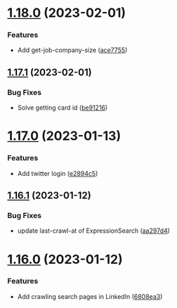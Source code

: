 # [1.18.0](https://github.com/ghorbani-mohammad/Social-Networks-Crawler/compare/v1.17.1...v1.18.0) (2023-02-01)


### Features

* Add get-job-company-size ([ace7755](https://github.com/ghorbani-mohammad/Social-Networks-Crawler/commit/ace7755cdcab55c08c135552e36792c748bd9d32))



## [1.17.1](https://github.com/ghorbani-mohammad/Social-Networks-Crawler/compare/v1.17.0...v1.17.1) (2023-02-01)


### Bug Fixes

* Solve getting card id ([be91216](https://github.com/ghorbani-mohammad/Social-Networks-Crawler/commit/be912161ea3ec6b904010658049a46a2f134b900))



# [1.17.0](https://github.com/ghorbani-mohammad/Social-Networks-Crawler/compare/v1.16.1...v1.17.0) (2023-01-13)


### Features

* Add twitter login ([e2894c5](https://github.com/ghorbani-mohammad/Social-Networks-Crawler/commit/e2894c56232cae9f32aaef95ca35ccfc7a876f9b))



## [1.16.1](https://github.com/ghorbani-mohammad/Social-Networks-Crawler/compare/v1.16.0...v1.16.1) (2023-01-12)


### Bug Fixes

* update last-crawl-at of ExpressionSearch ([aa297d4](https://github.com/ghorbani-mohammad/Social-Networks-Crawler/commit/aa297d4a14dc3d862b17442e9225cf89f68f672b))



# [1.16.0](https://github.com/ghorbani-mohammad/Social-Networks-Crawler/compare/v1.15.0...v1.16.0) (2023-01-12)


### Features

* Add crawling search pages in LinkedIn ([6808ea3](https://github.com/ghorbani-mohammad/Social-Networks-Crawler/commit/6808ea38ee0b531a49901b4fb99a6cb1c639d293))



